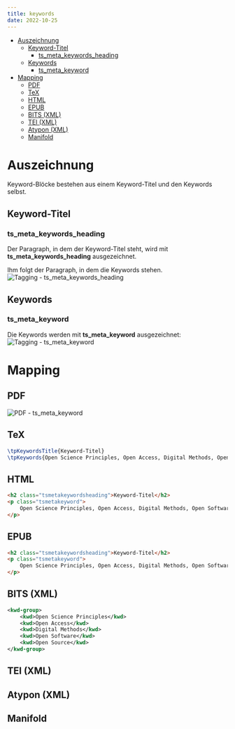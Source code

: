 ```yaml
---
title: keywords
date: 2022-10-25
---
```

- [Auszeichnung](#auszeichnung)
  - [Keyword-Titel](#keyword-titel)
    - [ts\_meta\_keywords\_heading](#ts_meta_keywords_heading)
  - [Keywords](#keywords)
    - [ts\_meta\_keyword](#ts_meta_keyword)
- [Mapping](#mapping)
  - [PDF](#pdf)
  - [TeX](#tex)
  - [HTML](#html)
  - [EPUB](#epub)
  - [BITS (XML)](#bits-xml)
  - [TEI (XML)](#tei-xml)
  - [Atypon (XML)](#atypon-xml)
  - [Manifold](#manifold)

# Auszeichnung

Keyword-Blöcke bestehen aus einem Keyword-Titel und den Keywords selbst.

## Keyword-Titel
### ts\_meta\_keywords\_heading
Der Paragraph, in dem der Keyword-Titel steht, wird mit **ts\_meta\_keywords\_heading** ausgezeichnet.

Ihm folgt der Paragraph, in dem die Keywords stehen.
![Tagging - ts_meta_keywords_heading](/forms/img/tagging-ts_meta_keywords_heading.jpg)

## Keywords
### ts\_meta\_keyword
Die Keywords werden mit **ts\_meta\_keyword** ausgezeichnet:
![Tagging - ts_meta_keyword](/forms/img/tagging-ts_meta_keyword.jpg)

# Mapping
## PDF
![PDF - ts_meta_keyword](/forms/img/pdf-ts_meta_keyword.jpg)
## TeX
```tex
\tpKeywordsTitle{Keyword-Titel}
\tpKeywords{Open Science Principles, Open Access, Digital Methods, Open Software, Open Source}
```
## HTML
```html
<h2 class="tsmetakeywordsheading">Keyword-Titel</h2>
<p class="tsmetakeyword">
    Open Science Principles, Open Access, Digital Methods, Open Software, Open Source
</p>
```
## EPUB
```html
<h2 class="tsmetakeywordsheading">Keyword-Titel</h2>
<p class="tsmetakeyword">
    Open Science Principles, Open Access, Digital Methods, Open Software, Open Source
</p>
```
## BITS (XML)
```xml
<kwd-group>
    <kwd>Open Science Principles</kwd>
    <kwd>Open Access</kwd>
    <kwd>Digital Methods</kwd>
    <kwd>Open Software</kwd>
    <kwd>Open Source</kwd>
</kwd-group>
```
## TEI (XML)
## Atypon (XML)
## Manifold